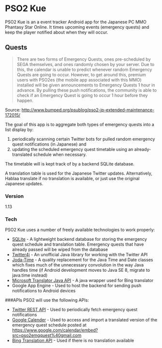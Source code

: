 # PSO2 Kue
PSO2 Kue is an a event tracker Android app for the Japanese PC MMO Phantasy Star Online. It times upcoming events (emergency quests) and keep the player notified about when they will occur.

##  Quests
> There are two forms of Emergency Quests, ones pre-scheduled by SEGA themselves, and ones randomly chosen by your server. Due to this, the calendar is unable to predict whenever random Emergency Quests are going to occur. However, to get around this, premium users with PSO2es (the mobile app associated with this MMO) installed  will be given announcements to Emergency Quests 1 hour in advance. By pulling these push notifications, the community is able to check if an Emergency Quest is going to occur 1 hour before they happen.

Source: http://www.bumped.org/psublog/pso2-jp-extended-maintenance-172015/

The goal of this app is to aggregate both types of emergency quests into a list display by:

1. periodically scanning certain Twitter bots for pulled random emergency quest notifications (in Japanese) and
2. updating the scheduled emergency quest timetable using an already-translated schedule when necessary.

The timetable will is kept track of by a backend SQLite database.  

A translation table is used for the Japanese Twitter updates. Alternatively, Hablaa translate if no translation is available, or just use the original Japanese updates.  

### Version
1.13

### Tech
PSO2 Kue uses a number of freely available technologies to work properly:
- [SQLite] - A lightweight backend database for storing the emergency quest schedule and translation table. Emergency quests that have already passed will be wiped from the database
- [Twitter4j] - An unofficial Java library for working with the Twitter API
- [Joda-Time] - A quality replacement for the Java Time and Date classes which fixes much of the unnecessary convolution in the way Java handles time (if Android development moves to Java SE 8, migrate to java.time instead)
- [Microsoft Translator Java API] - A java wrapper used for Bing translator
- Google App Engine - Used to host the backend for sending push notifications to Android devices

###APIs
PSO2 will use the following APIs:
- [Twitter REST API] - Used to periodically fetch emergency quest notifications
- [Google Calender] - Used to access and import a translated version of the emergency quest schedule posted at https://www.google.com/calendar/embed?src=pso2emgquest%40gmail.com
- [Bing Translation API] - Used if there is no translation available

[SQLite]: https://www.sqlite.org/
[Twitter Streaming API]: https://dev.twitter.com/overview/documentation
[Twitter REST API]: https://dev.twitter.com/rest/public
[Google Calender]: https://developers.google.com/google-apps/calendar/
[Google Spreadsheet API]: https://developers.google.com/google-apps/spreadsheets/
[Bing Translation API]: http://www.bing.com/dev/translator
[Microsoft Translator Java API]: https://code.google.com/p/microsoft-translator-java-api/
[Twitter4j]: http://twitter4j.org/en/index.html
[Joda-Time]: http://www.joda.org/joda-time/
